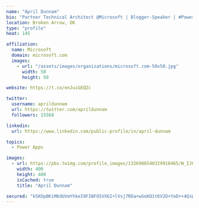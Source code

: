 ```yaml
---
name: "April Dunnam"
bio: "Partner Technical Architect @Microsoft | Blogger-Speaker | #PowerApps, #PowerAutomate, #Office365, #SharePoint | #WIT | #Karaoke Queen"
location: Broken Arrow, OK
type: "profile"
heat: 145

affiliation:
  name: Microsoft
  domain: microsoft.com
  images:
    - url: "/assets/images/organizations/microsoft.com-50x50.jpg"
      width: 50
      height: 50

website: https://t.co/enJuiGEQZc

twitter:
  username: aprildunnam
  url: https://twitter.com/aprildunnam
  followers: 15568

linkedin:
  url: https://www.linkedin.com/public-profile/in/april-dunnam

topics:
  - Power Apps

images:
  - url: https://pbs.twimg.com/profile_images/1326986540329918465/W_IJ6Ih2_400x400.jpg
    width: 400
    height: 400
    isCached: true
    title: "April Dunnam"

secured: "k5KOpBKiM6dUVmYhkeI9FIWFOSVX6I+lVsj7RDa+wGoKO1t6V2D+YoD++4QsWV6Fk7+RKrfMZ0MsJY1f6Nkn+HNosIa2NIIA7p4C5DWzEzpAUvIw5L1ea6HieSHd2Wtbn0RT71JgX5DgrwvvlP7uZ1qH5DYIY21IoUNehxK9k2G3UVr4NvGYZBvYozHo0MChnpHbKYaLUvi4pFM7hUOBVCF3Hr2E+1GqsIPA5ydrtfh9YAgyPHrni8sE1GYRlggYnEyllTh+FmhNDDrwh3Qg1JT7nBQFzgrA1QHLQBm6e8yWZ3M9t6EmPgRIQWjNjoXGCi33KAVfGr2SPHq8c+mVNB6OEEISe8+/8SuOsh9e0+Ndp3Om61HPFb1zuXxqLJ3fuvqXC5hSLbUP465l7PYnu9VNIyLLZy0hQvtRFwSIQww=;lWs/vI/q5EG6xNapDEYxyw=="
---
```


